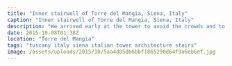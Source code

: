 ```yaml
---
title: "Inner stairwell of Torre del Mangia, Siena, Italy"
caption: "Inner stairwell of Torre del Mangia, Siena, Italy"
description: "We arrived early at the tower to avoid the crowds and to enjoy the dry weather as it was due to rain in the afternoon. Only 25 people are allowed to climb the 503 steps of the tower at any time. It reaches a height of 102m giving great views across Siena."
date: 2015-10-08T01:38Z
location: "Torre del Mangia"
tags: "tuscany italy siena italian tower architecture stairs"
image: /assets/uploads/2015/10/5aa4d050b6bbf1865290d64f9a6eb6ef.jpg
---
```

